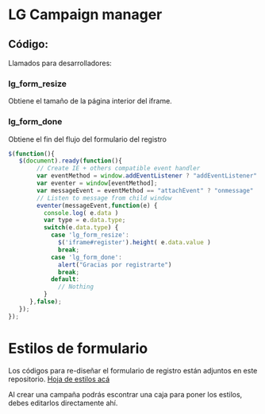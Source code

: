 # LG Campaign manager

## Código:

Llamados para desarrolladores:

### lg_form_resize

Obtiene el tamaño de la página interior del iframe.

### lg_form_done

Obtiene el fin del flujo del formulario del registro

```javascript
$(function(){
   $(document).ready(function(){
        // Create IE + others compatible event handler
        var eventMethod = window.addEventListener ? "addEventListener" : "attachEvent";
        var eventer = window[eventMethod];
        var messageEvent = eventMethod == "attachEvent" ? "onmessage" : "message";
        // Listen to message from child window
        eventer(messageEvent,function(e) {
          console.log( e.data )
          var type = e.data.type;
          switch(e.data.type) {
            case 'lg_form_resize':
              $('iframe#register').height( e.data.value )
              break;
            case 'lg_form_done':
              alert("Gracias por registrarte")
              break;
            default:
              // Nothing
          }
      },false);
   });
});
```

# Estilos de formulario

Los códigos para re-diseñar el formulario de registro están adjuntos en este repositorio. [Hoja de estilos acá](https://github.com/digitalmeat/lg-campaign-manager-dev/blob/master/form.css)

Al crear una campaña podrás escontrar una caja para poner los estilos, debes editarlos directamente ahí.